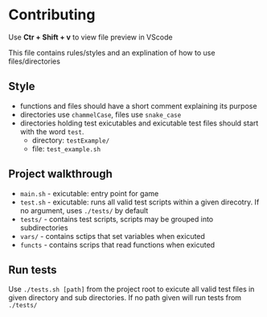 # Contributing

Use **Ctr + Shift + v** to view file preview in VScode

This file contains rules/styles and an explination of how to use files/directories

## Style

- functions and files should have a short comment explaining its purpose
- directories use `chammelCase`, files use `snake_case`
- directories holding test exicutables and exicutable test files should start with the word `test`.
    + directory: `testExample/`
    + file: `test_example.sh`


## Project walkthrough

- `main.sh` - exicutable: entry point for game
- `test.sh` - exicutable: runs all valid test scripts within a given direcotry. If no argument, uses `./tests/` by default 
- `tests/` - contains test scripts, scripts may be grouped into subdirectories
- `vars/` - contains sctips that set variables when exicuted
- `functs` - contains scrips that read functions when exicuted

## Run tests

Use `./tests.sh [path]` from the project root to exicute all valid test files in given directory and sub directories. If no path given will run tests from `./tests/`
